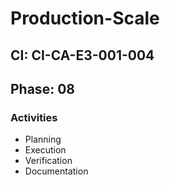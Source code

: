 # Production-Scale

## CI: CI-CA-E3-001-004
## Phase: 08

### Activities
- Planning
- Execution
- Verification
- Documentation
